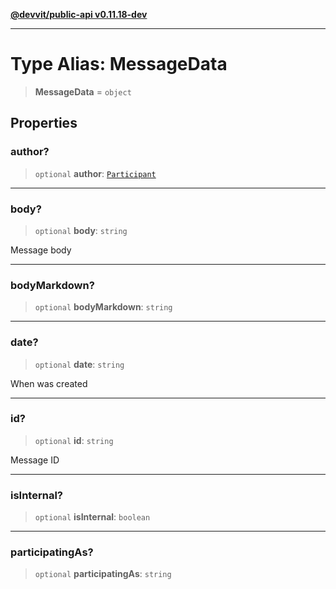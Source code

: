 [**@devvit/public-api v0.11.18-dev**](../../README.md)

---

# Type Alias: MessageData

> **MessageData** = `object`

## Properties

<a id="author"></a>

### author?

> `optional` **author**: [`Participant`](Participant.md)

---

<a id="body"></a>

### body?

> `optional` **body**: `string`

Message body

---

<a id="bodymarkdown"></a>

### bodyMarkdown?

> `optional` **bodyMarkdown**: `string`

---

<a id="date"></a>

### date?

> `optional` **date**: `string`

When was created

---

<a id="id"></a>

### id?

> `optional` **id**: `string`

Message ID

---

<a id="isinternal"></a>

### isInternal?

> `optional` **isInternal**: `boolean`

---

<a id="participatingas"></a>

### participatingAs?

> `optional` **participatingAs**: `string`
